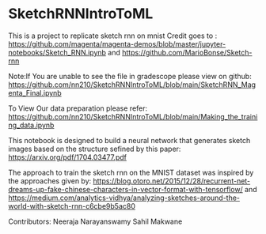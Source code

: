 # SketchRNNIntroToML
This is a project to replicate sketch rnn on mnist Credit goes to : 
https://github.com/magenta/magenta-demos/blob/master/jupyter-notebooks/Sketch_RNN.ipynb
and
https://github.com/MarioBonse/Sketch-rnn

Note:If You are unable to see the file in gradescope please view on github:
https://github.com/nn210/SketchRNNIntroToML/blob/main/SketchRNN_Magenta_Final.ipynb

To View Our data preparation please refer:
https://github.com/nn210/SketchRNNIntroToML/blob/main/Making_the_training_data.ipynb

This notebook is designed to build a neural network that generates sketch images based on the structure sefined by this paper:
https://arxiv.org/pdf/1704.03477.pdf

The approach to train the sketch rnn on the MNIST dataset was inspired by the approaches given by:
https://blog.otoro.net/2015/12/28/recurrent-net-dreams-up-fake-chinese-characters-in-vector-format-with-tensorflow/
and
https://medium.com/analytics-vidhya/analyzing-sketches-around-the-world-with-sketch-rnn-c6cbe9b5ac80

Contributors:
Neeraja Narayanswamy
Sahil Makwane
